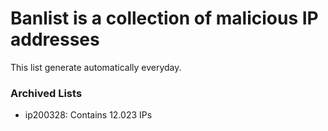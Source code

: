 # Banlist is a collection of malicious IP addresses

This list generate automatically everyday.

### Archived Lists
- ip200328: Contains 12.023 IPs
